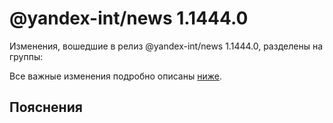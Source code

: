 # @yandex-int/news 1.1444.0

<!-- ЧЕЛОВЕЧЕСКОЕ ВСТУПЛЕНИЕ -->

Изменения, вошедшие в релиз @yandex-int/news 1.1444.0, разделены на группы:

Все важные изменения подробно описаны [ниже](#Пояснения).

## Пояснения

